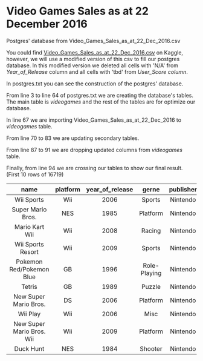 # Video Games Sales as at 22 December 2016

Postgres' database from Video_Games_Sales_as_at_22_Dec_2016.csv

You could find [Video_Games_Sales_as_at_22_Dec_2016.csv](https://www.kaggle.com/datasets/rush4ratio/video-game-sales-with-ratings?resource=download) on Kaggle,
however, we will use a modified version of this csv to fill our postgres database. In this modified version we deleted all cells with 'N/A' from *Year_of_Release* column
and all cells with 'tbd' from *User_Score column*.

In postgres.txt you can see the construction of the postgres' database.

From line 3 to line 64 of postgres.txt we are creating the database's tables. The main table is *videogames* and the rest of the tables are for optimize our database.

In line 67 we are importing Video_Games_Sales_as_at_22_Dec_2016 to *videogames* table.

From line 70 to 83 we are updating secondary tables.

From line 87 to 91 we are dropping updated columns from *videogames* table.

Finally, from line 94 we are crossing our tables to show our final result.
(First 10 rows of 16719)

 name                           | platform | year_of_release | gerne        | publisher | global_sales | developer | rating |
 :-----------------------------:|:--------:|:---------------:|:------------:|:---------:|:------------:|:---------:|:------:|
 Wii Sports                     | Wii      |            2006 | Sports       | Nintendo  |        82.53 | Nintendo  | E      |
 Super Mario Bros.              | NES      |            1985 | Platform     | Nintendo  |        40.24 |           |        |  
 Mario Kart Wii                 | Wii      |            2008 | Racing       | Nintendo  |        35.52 | Nintendo  | E      | 
 Wii Sports Resort              | Wii      |            2009 | Sports       | Nintendo  |        32.77 | Nintendo  | E      | 
 Pokemon Red/Pokemon Blue       | GB       |            1996 | Role-Playing | Nintendo  |        31.37 |           |        |
 Tetris                         | GB       |            1989 | Puzzle       | Nintendo  |        30.26 |           |        |
 New Super Mario Bros.          | DS       |            2006 | Platform     | Nintendo  |         29.8 | Nintendo  | E      |
 Wii Play                       | Wii      |            2006 | Misc         | Nintendo  |        28.92 | Nintendo  | E      |
 New Super Mario Bros. Wii      | Wii      |            2009 | Platform     | Nintendo  |        28.32 | Nintendo  | E      |
 Duck Hunt                      | NES      |            1984 | Shooter      | Nintendo  |        28.31 |           |        |
 

